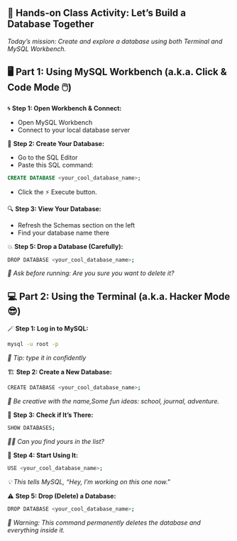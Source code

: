 ## 🎯 Hands-on Class Activity: Let’s Build a Database Together
_Today’s mission: Create and explore a database using both Terminal and MySQL Workbench._

## 🖥️ Part 1: Using MySQL Workbench (a.k.a. Click & Code Mode 🖱️)

 🌀 **Step 1: Open Workbench & Connect:**
   - Open MySQL Workbench
   - Connect to your local database server

🧱 **Step 2: Create Your Database:**
  - Go to the SQL Editor
  - Paste this SQL command:
     
```sql
CREATE DATABASE <your_cool_database_name>;
```
- Click the ⚡ Execute button.

🔍 **Step 3: View Your Database:**
   - Refresh the Schemas section on the left
   - Find your database name there

💥 **Step 5: Drop a Database (Carefully):**
```bash
DROP DATABASE <your_cool_database_name>;
```
 _📣 Ask before running: Are you sure you want to delete it?_

## 💻 Part 2: Using the Terminal (a.k.a. Hacker Mode 😎)

🪄 **Step 1: Log in to MySQL:**
```bash
mysql -u root -p
```
_📌 Tip: type it in confidently_

🏗️ **Step 2: Create a New Database:**
```bash
CREATE DATABASE <your_cool_database_name>;
```
_🎉 Be creative with the name,Some fun ideas: school, journal, adventure._

👀 **Step 3: Check if It’s There:**
```bash
SHOW DATABASES;
```
_🕵️‍♂️ Can you find yours in the list?_

🎯 **Step 4: Start Using It:**
```bash
USE <your_cool_database_name>;
```
_💡 This tells MySQL, “Hey, I’m working on this one now."_

⚠️ **Step 5: Drop (Delete) a Database:**
```bash
DROP DATABASE <your_cool_database_name>;
```
_🚨 Warning: This command permanently deletes the database and everything inside it._
